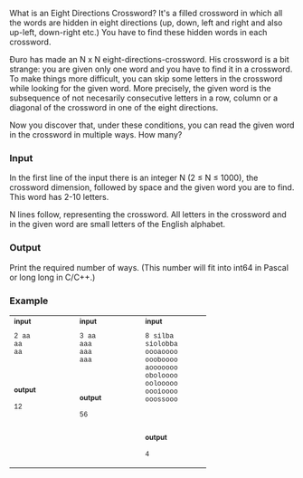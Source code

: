 <p>What is an Eight Directions Crossword? It's a filled crossword in which all the words are hidden in eight directions (up, down, left and right and also up-left, down-right etc.) You have to find these hidden words in each crossword.</p>
<p>Đuro has made an N x N eight-directions-crossword. His crossword is a bit strange: you are given only one word and you have to find it in a crossword. To make things more difficult, you can skip some letters in the crossword while looking for the given word. More precisely, the given word is the subsequence of not necesarily consecutive letters in a row, column or a diagonal of the crossword in one of the eight directions.</p>
<p>Now you discover that, under these conditions, you can read the given word in the crossword in multiple ways. How many?</p>
<h3>Input</h3>
<p>In the first line of the input there is an integer N (2 ≤ N ≤ 1000), the crossword dimension, followed by space and the given word you are to find. This word has 2-10 letters.</p>
<p>N lines follow, representing the crossword. All letters in the crossword and in the given word are small letters of the English alphabet.</p>
<h3>Output</h3>
<p>Print the required number of ways. (This number will fit into int64 in Pascal or long long in C/C++.)</p>
<h3>Example</h3>
<table border="0">
<tbody>
<tr>
<td style="text-align: left; width: 100px;" valign="top"><span style="font-size: 12px; font-weight: bold;">input</span><br style="font-family: Arial; font-size: 12px;">
<pre style="font-family: 'Courier New', Courier, monospace; font-size: 12px;">2 aa
aa
aa</pre>
<p>&nbsp;</p>
<p><span style="font-size: 12px; font-weight: bold;">output</span><br style="font-family: Arial; font-size: 12px;"></p>
<pre style="font-family: 'Courier New', Courier, monospace; font-size: 12px; text-align: left;">12</pre>
</td>
<td style="text-align: left; width: 100px;" valign="top"><span style="font-size: 12px; font-weight: bold;">input</span><br style="font-family: Arial; font-size: 12px;">
<pre style="font-family: 'Courier New', Courier, monospace; font-size: 12px;">3 aa
aaa
aaa
aaa</pre>
<p>&nbsp;</p>
<p><span style="font-size: 12px; font-weight: bold;">output</span><br style="font-family: Arial; font-size: 12px;"></p>
<pre style="font-family: 'Courier New', Courier, monospace; font-size: 12px;">56</pre>
</td>
<td style="text-align: left; width: 100px;" valign="top"><span style="font-size: 12px; font-weight: bold;">input</span><br style="font-family: Arial; font-size: 12px;">
<pre style="font-family: 'Courier New', Courier, monospace; font-size: 12px;">8 silba
siolobba
oooaoooo
oooboooo
aooooooo
oboloooo
oolooooo
oooioooo
ooossooo</pre>
<p>&nbsp;</p>
<p><span style="font-size: 12px; font-weight: bold;">output</span><br style="font-family: Arial; font-size: 12px;"></p>
<pre style="font-family: 'Courier New', Courier, monospace; font-size: 12px;">4</pre>
</td>
</tr>
</tbody>
</table>